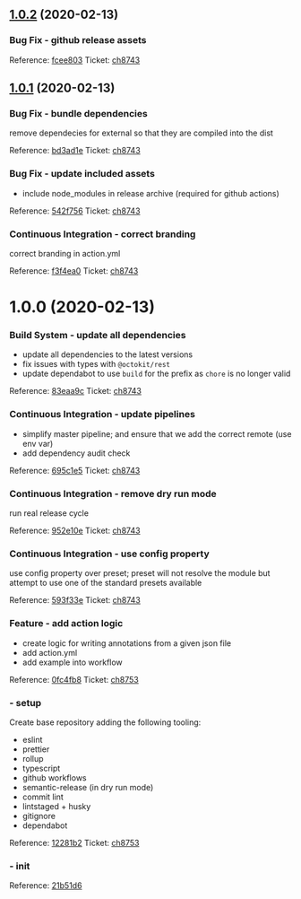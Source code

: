 ## [1.0.2](https://github.com/Attest/annotations-action/compare/v1.0.1...v1.0.2) (2020-02-13)

### Bug Fix - github release assets
Reference: [fcee803](https://github.com/Attest/annotations-action/commit/fcee803)
Ticket: [ch8743](https://app.clubhouse.io/attest/story/8743)

## [1.0.1](https://github.com/Attest/annotations-action/compare/v1.0.0...v1.0.1) (2020-02-13)

### Bug Fix - bundle dependencies

remove dependecies for external so that they are compiled into the dist

Reference: [bd3ad1e](https://github.com/Attest/annotations-action/commit/bd3ad1e)
Ticket: [ch8743](https://app.clubhouse.io/attest/story/8743)

### Bug Fix - update included assets

- include node_modules in release archive (required for github actions)

Reference: [542f756](https://github.com/Attest/annotations-action/commit/542f756)
Ticket: [ch8743](https://app.clubhouse.io/attest/story/8743)


### Continuous Integration - correct branding

correct branding in action.yml

Reference: [f3f4ea0](https://github.com/Attest/annotations-action/commit/f3f4ea0)
Ticket: [ch8743](https://app.clubhouse.io/attest/story/8743)

# 1.0.0 (2020-02-13)

### Build System - update all dependencies

- update all dependencies to the latest versions
- fix issues with types with `@octokit/rest`
- update dependabot to use `build` for the prefix as `chore` is no
longer valid

Reference: [83eaa9c](https://github.com/Attest/annotations-action/commit/83eaa9c)
Ticket: [ch8743](https://app.clubhouse.io/attest/story/8743)


### Continuous Integration - update pipelines

- simplify master pipeline; and ensure that we add the correct remote (use
env var)
- add dependency audit check

Reference: [695c1e5](https://github.com/Attest/annotations-action/commit/695c1e5)
Ticket: [ch8743](https://app.clubhouse.io/attest/story/8743)

### Continuous Integration - remove dry run mode

run real release cycle

Reference: [952e10e](https://github.com/Attest/annotations-action/commit/952e10e)
Ticket: [ch8743](https://app.clubhouse.io/attest/story/8743)

### Continuous Integration - use config property

use config property over preset; preset will not resolve the module but attempt to use one of the standard presets available

Reference: [593f33e](https://github.com/Attest/annotations-action/commit/593f33e)
Ticket: [ch8743](https://app.clubhouse.io/attest/story/8743)


### Feature - add action logic

- create logic for writing annotations from a given json file
- add action.yml
- add example into workflow

Reference: [0fc4fb8](https://github.com/Attest/annotations-action/commit/0fc4fb8)
Ticket: [ch8753](https://app.clubhouse.io/attest/story/8753)


###  - setup

Create base repository adding the following tooling:

- eslint
- prettier
- rollup
- typescript
- github workflows
- semantic-release (in dry run mode)
- commit lint
- lintstaged + husky
- gitignore
- dependabot

Reference: [12281b2](https://github.com/Attest/annotations-action/commit/12281b2)
Ticket: [ch8753](https://app.clubhouse.io/attest/story/8753)

###  - init
Reference: [21b51d6](https://github.com/Attest/annotations-action/commit/21b51d6)
